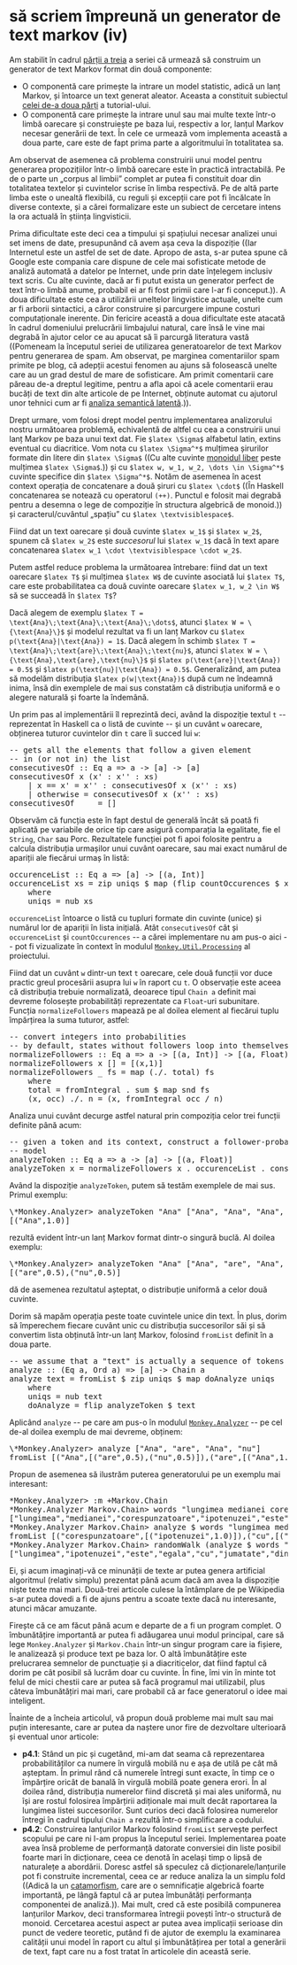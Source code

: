 să scriem împreună un generator de text markov (iv)
===================================================

[markov-iii]: TODO-link
[markov-ii]: http://lucian.mogosanu.ro/bricks/sa-scriem-impreuna-un-generator-de-text-markov-ii "să scriem împreună un generator de text markov (ii)"
[lsa]: http://en.wikipedia.org/wiki/Latent_semantic_analysis "Latent semantic analysis"
[free-monoid]: http://en.wikipedia.org/wiki/Free_monoid "Free monoid"
[monkey-util-processing]: https://github.com/spyked/writer-monkey/blob/article-base/Monkey/Util/Processing.hs "Monkey.Util.Processing"
[monkey-analyzer]: https://github.com/spyked/writer-monkey/blob/article-base/Monkey/Analyzer.hs "Monkey.Analyzer"
[catamorphism]: http://en.wikipedia.org/wiki/Catamorphism "Catamorphism"

Am stabilit în cadrul [părții a treia][markov-iii] a seriei că urmează să construim un generator de text Markov format din două componente:

* O componentă care primește la intrare un model statistic, adică un lanț Markov, și întoarce un text generat aleator. Aceasta a constituit subiectul [celei de-a doua părți][markov-ii] a tutorial-ului.
* O componentă care primește la intrare unul sau mai multe texte într-o limbă oarecare și construiește pe baza lui, respectiv a lor, lanțul Markov necesar generării de text. În cele ce urmează vom implementa această a doua parte, care este de fapt prima parte a algoritmului în totalitatea sa.

Am observat de asemenea că problema construirii unui model pentru generarea propozițiilor într-o limbă oarecare este în practică intractabilă. Pe de o parte un „corpus al limbii” complet ar putea fi constituit doar din totalitatea textelor și cuvintelor scrise în limba respectivă. Pe de altă parte limba este o unealtă flexibilă, cu reguli și excepții care pot fi încălcate în diverse contexte, și a cărei formalizare este un subiect de cercetare intens la ora actuală în știința lingvisticii.

Prima dificultate este deci cea a timpului și spațiului necesar analizei unui set imens de date, presupunând că avem așa ceva la dispoziție ((Iar Internetul este un astfel de set de date. Apropo de asta, s-ar putea spune că Google este compania care dispune de cele mai sofisticate metode de analiză automată a datelor pe Internet, unde prin date înțelegem inclusiv text scris. Cu alte cuvinte, dacă ar fi putut exista un generator perfect de text într-o limbă anume, probabil ei ar fi fost primii care l-ar fi conceput.)). A doua dificultate este cea a utilizării uneltelor lingvistice actuale, unelte cum ar fi arborii sintactici, a căror construire și parcurgere impune costuri computaționale inerente. Din fericire această a doua dificultate este atacată în cadrul domeniului prelucrării limbajului natural, care însă le vine mai degrabă în ajutor celor ce au apucat să îi parcurgă literatura vastă ((Pomeneam la începutul seriei de utilizarea generatoarelor de text Markov pentru generarea de spam. Am observat, pe marginea comentariilor spam primite pe blog, că adepții acestui fenomen au ajuns să folosească unelte care au un grad destul de mare de sofisticare. Am primit comentarii care păreau de-a dreptul legitime, pentru a afla apoi că acele comentarii erau bucăți de text din alte articole de pe Internet, obținute automat cu ajutorul unor tehnici cum ar fi [analiza semantică latentă][lsa].)).

Drept urmare, vom folosi drept model pentru implementarea analizorului nostru următoarea problemă, echivalentă de altfel cu cea a construirii unui lanț Markov pe baza unui text dat. Fie `$latex \Sigma$` alfabetul latin, extins eventual cu diacritice. Vom nota cu `$latex \Sigma^*$` mulțimea șirurilor formate din litere din `$latex \Sigma$` ((Cu alte cuvinte [monoidul liber][free-monoid] peste mulțimea `$latex \Sigma$`.)) și cu `$latex w, w_1, w_2, \dots \in \Sigma^*$` cuvinte specifice din `$latex \Sigma^*$`. Notăm de asemenea în acest context operația de concatenare a două șiruri cu `$latex \cdot$` ((În Haskell concatenarea se notează cu operatorul `(++)`. Punctul e folosit mai degrabă pentru a desemna o lege de compoziție în structura algebrică de monoid.)) și caracterul/cuvântul „spațiu” cu `$latex \textvisiblespace$`.

Fiind dat un text oarecare și două cuvinte `$latex w_1$` și `$latex w_2$`, spunem că `$latex w_2$` este *succesorul* lui `$latex w_1$` dacă în text apare concatenarea `$latex w_1 \cdot \textvisiblespace \cdot w_2$`.

Putem astfel reduce problema la următoarea întrebare: fiind dat un text oarecare `$latex T$` și mulțimea `$latex W$` de cuvinte asociată lui `$latex T$`, care este probabilitatea ca două cuvinte oarecare `$latex w_1, w_2 \in W$` să se succeadă în `$latex T$`?

Dacă alegem de exemplu `$latex T = \text{Ana}\;\text{Ana}\;\text{Ana}\;\dots$`, atunci `$latex W = \{\text{Ana}\}$` și modelul rezultat va fi un lanț Markov cu `$latex p(\text{Ana}|\text{Ana}) = 1$`. Dacă alegem în schimb `$latex T = \text{Ana}\;\text{are}\;\text{Ana}\;\text{nu}$`, atunci `$latex W = \{\text{Ana},\text{are},\text{nu}\}$` și `$latex p(\text{are}|\text{Ana}) = 0.5$` și `$latex p(\text{nu}|\text{Ana}) = 0.5$`. Generalizând, am putea să modelăm distribuția `$latex p(w|\text{Ana})$` după cum ne îndeamnă inima, însă din exemplele de mai sus constatăm că distribuția uniformă e o alegere naturală și foarte la îndemână.

Un prim pas al implementării îl reprezintă deci, având la dispoziție textul `t` -- reprezentat în Haskell ca o listă de cuvinte -- și un cuvânt `w` oarecare, obținerea tuturor cuvintelor din `t` care îi succed lui `w`:

<pre lang="haskell">
-- gets all the elements that follow a given element
-- in (or not in) the list
consecutivesOf :: Eq a => a -> [a] -> [a]
consecutivesOf x (x' : x'' : xs)
    | x == x' = x'' : consecutivesOf x (x'' : xs)
    | otherwise = consecutivesOf x (x'' : xs)
consecutivesOf _ _ = []
</pre>

Observăm că funcția este în fapt destul de generală încât să poată fi aplicată pe variabile de orice tip care asigură comparația la egalitate, fie el `String`, `Char` sau Porc. Rezultatele funcției pot fi apoi folosite pentru a calcula distribuția urmașilor unui cuvânt oarecare, sau mai exact numărul de apariții ale fiecărui urmaș în listă:

<pre lang="haskell">
occurenceList :: Eq a => [a] -> [(a, Int)]
occurenceList xs = zip uniqs $ map (flip countOccurences $ xs) uniqs
    where
    uniqs = nub xs
</pre>

`occurenceList` întoarce o listă cu tupluri formate din cuvinte (unice) și numărul lor de apariții în lista inițială. Atât `consecutivesOf` cât și `occurenceList` și `countOccurences` -- a cărei implementare nu am pus-o aici -- pot fi vizualizate în context în modulul [`Monkey.Util.Processing`][monkey-util-processing] al proiectului.

Fiind dat un cuvânt `w` dintr-un text `t` oarecare, cele două funcții vor duce practic greul procesării asupra lui `w` în raport cu `t`. O observație este aceea că distribuția trebuie normalizată, deoarece tipul `Chain a` definit mai devreme folosește probabilități reprezentate ca `Float`-uri subunitare. Funcția `normalizeFollowers` mapează pe al doilea element al fiecărui tuplu împărțirea la suma tuturor, astfel:

<pre lang="haskell">
-- convert integers into probabilities
-- by default, states without followers loop into themselves (first equation)
normalizeFollowers :: Eq a => a -> [(a, Int)] -> [(a, Float)]
normalizeFollowers x [] = [(x,1)]
normalizeFollowers _ fs = map (./. total) fs
    where
    total = fromIntegral . sum $ map snd fs
    (x, occ) ./. n = (x, fromIntegral occ / n)
</pre>

Analiza unui cuvânt decurge astfel natural prin compoziția celor trei funcții definite până acum:

<pre lang="haskell">
-- given a token and its context, construct a follower-probability
-- model
analyzeToken :: Eq a => a -> [a] -> [(a, Float)]
analyzeToken x = normalizeFollowers x . occurenceList . consecutivesOf x
</pre>

Având la dispoziție `analyzeToken`, putem să testăm exemplele de mai sus. Primul exemplu:

<pre lang="haskell">
\*Monkey.Analyzer> analyzeToken "Ana" ["Ana", "Ana", "Ana", "Ana", "Ana"]
[("Ana",1.0)]
</pre>

rezultă evident într-un lanț Markov format dintr-o singură buclă. Al doilea exemplu:

<pre lang="haskell">
\*Monkey.Analyzer> analyzeToken "Ana" ["Ana", "are", "Ana", "nu"]
[("are",0.5),("nu",0.5)]
</pre>

dă de asemenea rezultatul așteptat, o distribuție uniformă a celor două cuvinte.

Dorim să mapăm operația peste toate cuvintele unice din text. În plus, dorim să împerechem fiecare cuvânt unic cu distribuția succesorilor săi și să convertim lista obținută într-un lanț Markov, folosind `fromList` definit în a doua parte.

<pre lang="haskell">
-- we assume that a "text" is actually a sequence of tokens
analyze :: (Eq a, Ord a) => [a] -> Chain a
analyze text = fromList $ zip uniqs $ map doAnalyze uniqs
    where
    uniqs = nub text
    doAnalyze = flip analyzeToken $ text
</pre>

Aplicând `analyze` -- pe care am pus-o în modulul [`Monkey.Analyzer`][monkey-analyzer] -- pe cel de-al doilea exemplu de mai devreme, obținem:

<pre lang="haskell">
\*Monkey.Analyzer> analyze ["Ana", "are", "Ana", "nu"]
fromList [("Ana",[("are",0.5),("nu",0.5)]),("are",[("Ana",1.0)]),("nu",[("nu",1.0)])]
</pre>

Propun de asemenea să ilustrăm puterea generatorului pe un exemplu mai interesant:

<pre lang="haskell">
*Monkey.Analyzer> :m +Markov.Chain 
*Monkey.Analyzer Markov.Chain> words "lungimea medianei corespunzatoare ipotenuzei este egala cu jumatate din lungimea ipotenuzei"
["lungimea","medianei","corespunzatoare","ipotenuzei","este","egala","cu","jumatate","din","lungimea","ipotenuzei"]
*Monkey.Analyzer Markov.Chain> analyze $ words "lungimea medianei corespunzatoare ipotenuzei este egala cu jumatate din lungimea ipotenuzei"
fromList [("corespunzatoare",[("ipotenuzei",1.0)]),("cu",[("jumatate",1.0)]),("din",[("lungimea",1.0)]),("egala",[("cu",1.0)]),("este",[("egala",1.0)]),("ipotenuzei",[("este",1.0)]),("jumatate",[("din",1.0)]),("lungimea",[("medianei",0.5),("ipotenuzei",0.5)]),("medianei",[("corespunzatoare",1.0)])]
*Monkey.Analyzer Markov.Chain> randomWalk (analyze $ words "lungimea medianei corespunzatoare ipotenuzei este egala cu jumatate din lungimea ipotenuzei") "lungimea" 10
["lungimea","ipotenuzei","este","egala","cu","jumatate","din","lungimea","medianei","corespunzatoare"]
</pre>

Ei, și acum imaginați-vă ce minunății de texte ar putea genera artificial algoritmul (relativ simplu) prezentat până acum dacă am avea la dispoziție niște texte mai mari. Două-trei articole culese la întâmplare de pe Wikipedia s-ar putea dovedi a fi de ajuns pentru a scoate texte dacă nu interesante, atunci măcar amuzante.

Firește că ce am făcut până acum e departe de a fi un program complet. O îmbunătățire importantă ar putea fi adăugarea unui modul principal, care să lege `Monkey.Analyzer` și `Markov.Chain` într-un singur program care ia fișiere, le analizează și produce text pe baza lor. O altă îmbunătățire este prelucrarea semnelor de punctuație și a diacriticelor, dat fiind faptul că dorim pe cât posibil să lucrăm doar cu cuvinte. În fine, îmi vin în minte tot felul de mici chestii care ar putea să facă programul mai utilizabil, plus câteva îmbunătățiri mai mari, care probabil că ar face generatorul o idee mai inteligent.

Înainte de a încheia articolul, vă propun două probleme mai mult sau mai puțin interesante, care ar putea da naștere unor fire de dezvoltare ulterioară și eventual unor articole:

* **p4.1**: Stând un pic și cugetând, mi-am dat seama că reprezentarea probabilităților ca numere în virgulă mobilă nu e așa de utilă pe cât mă așteptam. În primul rând că numerele întregi sunt exacte, în timp ce o împărțire oricât de banală în virgulă mobilă poate genera erori. În al doilea rând, distribuția numerelor fiind discretă și mai ales uniformă, nu își are rostul folosirea împărțirii adiționale mai mult decât raportarea la lungimea listei succesorilor. Sunt curios deci dacă folosirea numerelor întregi în cadrul tipului `Chain a` rezultă într-o simplificare a codului.
* **p4.2**: Construirea lanțurilor Markov folosind `fromList` servește perfect scopului pe care ni l-am propus la începutul seriei. Implementarea poate avea însă probleme de performanță datorate conversiei din liste posibil foarte mari în dicționare, ceea ce denotă în același timp o lipsă de naturalețe a abordării. Doresc astfel să speculez că dicționarele/lanțurile pot fi construite incremental, ceea ce ar reduce analiza la un simplu fold ((Adică la un [catamorfism][catamorphism], care are o semnificație algebrică foarte importantă, pe lângă faptul că ar putea îmbunătăți performanța componentei de analiză.)). Mai mult, cred că este posibilă compunerea lanțurilor Markov, deci transformarea întregii povești într-o structură de monoid. Cercetarea acestui aspect ar putea avea implicații serioase din punct de vedere teoretic, putând fi de ajutor de exemplu la examinarea calității unui model în raport cu altul și îmbunătățirea per total a generării de text, fapt care nu a fost tratat în articolele din această serie.
